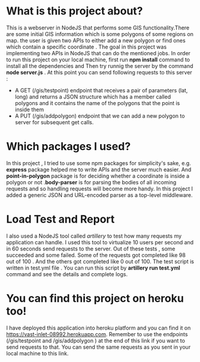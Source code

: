 # What is this project about?
This is a webserver in NodeJS that performs some GIS functionality.There are some initial GIS information which is some polygons of some regions on map. the user is given two APIs to either add a new polygon or find ones which contain a specific coordinate . The goal in this project was implementing two APIs in NodeJS that can do the mentioned jobs. In order to run this project on your local machine, first run <b>npm install</b> command to install all the dependencies and Then try runnig the server by the command <b>node server.js</b> . At this point you can send following requests to this server :
<ul>
  <li>A GET (/gis/testpoint) endpoint that receives a pair of parameters (lat, long) and returns a JSON structure which has a member called polygons and it contains the name of the polygons that the point is inside them</li>
  <li>A PUT (/gis/addpolygon) endpoint that we can add a new polygon to server for subsequent get calls.</li>
</ul>


# Which packages I used?
In this project , I tried to use some npm packages for simplicity's sake, e.g. <b>express</b> package helped me to write APIs and the server much easier. And <b>point-in-polygon</b> package is for deciding whether a coordinate is inside a polygon or not .<b>body-parser</b> is for parsing the bodies of all incoming requests and so handling requests will become more handy. In this project I added a generic JSON and URL-encoded parser as a top-level middleware.

# Load Test and Report
I also used a NodeJS tool called <i>artillery</i> to test how many requests my application can handle. I used this tool to virtualize 10 users per second and in 60 seconds send requests to the server. Out of these tests , some succeeded and some failed. Some of the requests got completed like 98 out of 100 . And the others got completed like 0 out of 100. The test script is written in test.yml file . You can run this script by <b>artillery run test.yml</b> command and see the details and complete logs.

# You can find this project on heroku too!
I have deployed this application into heroku platform and you can find it on https://vast-inlet-08992.herokuapp.com. Remember to use the endpoints (/gis/testpoint and /gis/addpolygon ) at the end of this link if you want to send requests to that. You can send the same requests as you sent in your local machine to this link.
